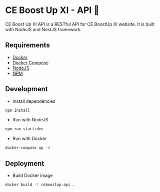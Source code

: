 # CE Boost Up XI - API 🚀

CE Boost Up XI API is a RESTful API for CE BoostUp XI website. It is built with NodeJS and NestJS framework.

## Requirements

- [Docker](https://docs.docker.com/get-docker/)
- [Docker Compose](https://docs.docker.com/compose/install/)
- [NodeJS](https://nodejs.org/en/download/)
- [NPM](https://www.npmjs.com/get-npm)

## Development

- Install dependencies

```bash
npm install
```

- Run with NodeJS

```bash
npm run start:dev
```

- Run with Docker

```bash
docker-compose up -d
```

## Deployment

- Build Docker image

```bash
docker build -t ceboostup-api .
```
